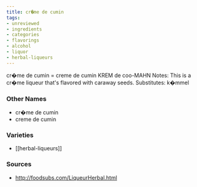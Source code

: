 ```yaml
---
title: cr�me de cumin
tags:
- unreviewed
- ingredients
- categories
- flavorings
- alcohol
- liquor
- herbal-liqueurs
---
```

cr�me de cumin = creme de cumin KREM de coo-MAHN Notes: This is a cr�me liqueur that's flavored with caraway seeds. Substitutes: k�mmel

### Other Names

* cr�me de cumin
* creme de cumin

### Varieties

* [[herbal-liqueurs]]

### Sources
* http://foodsubs.com/LiqueurHerbal.html
